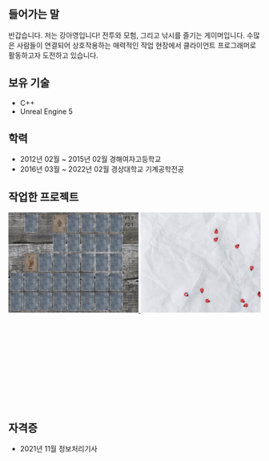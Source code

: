 ## 들어가는 말
반갑습니다. 저는 강아영입니다! 전투와 모험, 그리고 낚시를 즐기는 게이머입니다. 수많은 사람들이 연결되어 상호작용하는 매력적인 작업 현장에서 클라이언트 프로그래머로 활동하고자 도전하고 있습니다.

## 보유 기술
- C++
- Unreal Engine 5

## 학력
- 2012년 02월 ~ 2015년 02월 경해여자고등학교
- 2016년 03월 ~ 2022년 02월 경상대학교 기계공학전공
 
## 작업한 프로젝트
<div style="overflow-x: scroll; white-space: nowrap;">
  <a href="https://github.com/river-zero/Memory_Game">
    <img src="https://raw.githubusercontent.com/river-zero/Memory_Game/main/Memory_Game.gif" alt="짝 맞추기 게임" width="260" height="200" style="display: inline-block;">
  </a>
 <a href="https://github.com/river-zero/Bug_Game">
    <img src="https://raw.githubusercontent.com/river-zero/Bug_Game/main/BugGame.gif" alt="벌레 게임" width="260" height="200" style="display: inline-block;">
  </a>
 <a href="https://github.com/river-zero/unRealPG">
    <img src="https://github.com/river-zero/unRealPG/blob/c78eeb69678de5bbfa866ab9bd9d208625aeb77b/README/motionwarpoing.gif" alt="unRealRPG 게임" width="260" height="200" style="display: inline-block;">
  </a>
</div>

## 자격증
- 2021년 11월 정보처리기사
